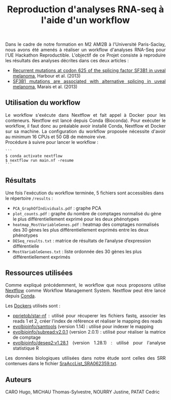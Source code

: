 <div align="center"><h1>Reproduction d'analyses RNA-seq à l'aide d'un workflow</h1></div>
<br>
<div align="justify">
  <p>
    Dans le cadre de notre formation en M2 AMI2B à l'Université Paris-Saclay, nous avons été amenés à réaliser un workflow d'analyses RNA-Seq pour l'UE Hackathon     Reproductible. L'objectif de ce Projet consiste à reproduire les résultats des analyses décrites dans ces deux articles :
    
   * [Recurrent mutations at codon 625 of the splicing factor SF3B1 in uveal melanoma](https://pubmed.ncbi.nlm.nih.gov/23313955), Harbour et al. (2013)
   * [SF3B1 mutations are associated with alternative splicing in uveal melanoma](https://pubmed.ncbi.nlm.nih.gov/23861464), Marais et al. (2013)
  </p>
</div>

<div align="left"><h2>Utilisation du workflow</h2></div>

<div align="justify">
  <p>
    Le workflow s'exécute dans Nextflow et fait appel à Docker pour les conteneurs. Nextflow est lancé depuis Conda (Bioconda). Pour exécuter le workflow, il faut     donc au préalable avoir installé Conda, Nextflow et Docker sur sa machine. La configuration du workflow proposée nécessite d'avoir au minimum 16 CPUs et 50 GB     de mémoire vive.  <br>
    Procédure à suivre pour lancer le workflow : 
    
    ```
    $ conda activate nextflow
    $ nextflow run main.nf -resume
    ```
  </p>
</div>

<div align="left"><h2>Résultats</h2></div>
  <p>
  
  Une fois l'exécution du workflow terminée, 5 fichiers sont accessibles dans le répertoire `/results` : 
  
  * `PCA_GraphOfIndividuals.pdf` : graphe PCA
  * `plot_counts.pdf` : graphe du nombre de comptages normalisé du gène le plus différentiellement exprimé pour les deux phénotypes
  * `heatmap_MostVariableGenes.pdf` : heatmap des comptages normalisés des 30 gènes les plus différentiellement exprimés entre les deux phénotypes
  * `DESeq_results.txt` : matrice de résultats de l’analyse d’expression différentielle
  * `MostVariableGenes.txt` : liste ordonnée des 30 gènes les plus différentiellement exprimés
  </p>
</div>

<div align="left"><h2>Ressources utilisées</h2></div>

<div align="justify">
  <p>
    
  Comme expliqué précédemment, le workflow que nous proposons utilise [Nextflow](https://nextflow.io/) comme Workflow Management System. Nextflow peut être lancé   depuis [Conda](https://conda.io).
    
  Les [Dockers](https://www.docker.com/en) utilisés sont : 
     
   * [pprietob/star-nf](https://hub.docker.com/r/pprietob/star-nf) : utilisé pour récuperer les fichiers fastq, associer les reads 1 et 2, créer l'index de référence et réaliser le mapping des reads
   * [evolbioinfo/samtools](https://hub.docker.com/r/evolbioinfo/samtools) (version 1.14) : utilisé pour indexer le mapping
   * [evolbioinfo/subread:v2.0.1](https://hub.docker.com/r/evolbioinfo/subread) (version 2.0.1) : utilisé pour réaliser la matrice de comptage
   * [evolbioinfo/deseq2:v1.28.1](https://hub.docker.com/r/evolbioinfo/deseq2) (version 1.28.1) : utilisé pour l'analyse statistique R
  
  Les données biologiques utilisées dans notre étude sont celles des SRR contenues dans le fichier [SraAccList_SRA062359.txt](https://github.com/justine66/hackathon/blob/main/SraAccList_SRA062359.txt).
    
  </p>
</div>


<div align="left"><h2>Auteurs</h2></div>

<div align="justify">
  <p>
CARO Hugo, MICHAU Thomas-Sylvestre, NOURRY Justine, PATAT Cedric
  </p>
</div>

